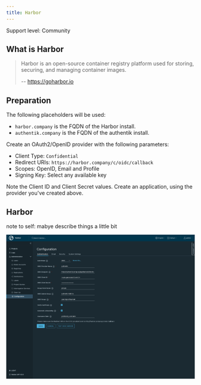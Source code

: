 ```yaml
---
title: Harbor
---
```


<span class="badge badge--secondary">Support level: Community</span>

## What is Harbor

> Harbor is an open-source container registry platform used for storing, securing, and managing container images.
>
> -- https://goharbor.io

## Preparation

The following placeholders will be used:

-   `harbor.company` is the FQDN of the Harbor install.
-   `authentik.company` is the FQDN of the authentik install.

Create an OAuth2/OpenID provider with the following parameters:

-   Client Type: `Confidential`
-   Redirect URIs: `https://harbor.company/c/oidc/callback`
-   Scopes: OpenID, Email and Profile
-   Signing Key: Select any available key

Note the Client ID and Client Secret values. Create an application, using the provider you've created above.

## Harbor
note to self: mabye describe things a little bit

![](./img/harbor-01.png)
